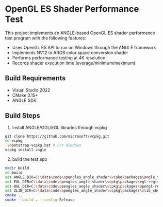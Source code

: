 # OpenGL ES Shader Performance Test

This project implements an ANGLE-based OpenGL ES shader performance test program with the following features:
- Uses OpenGL ES API to run on Windows through the ANGLE framework
- Implements NV12 to ARGB color space conversion shader
- Performs performance testing at 4K resolution
- Records shader execution time (average/minimum/maximum)

## Build Requirements
- Visual Studio 2022
- CMake 3.15+
- ANGLE SDK

## Build Steps
1. Install ANGLE/OGL/EGL libraries through vcpkg

```bash
git clone https://github.com/microsoft/vcpkg.git
cd vcpkg
.\bootstrap-vcpkg.bat # For Windows
vcpkg install angle
```

2. build the test app

```bash
mkdir build
cd build
set ANGLE_DIR=C:\data\code\opengles_angle_shader\vcpkg\packages\angle_x64-windows
set EGL_DIR=C:\data\code\opengles_angle_shader\vcpkg\packages\egl-registry_x64-windows
set OGL_DIR=C:\data\code\opengles_angle_shader\vcpkg\packages\opengl-registry_x64-windows
set ZLIB_DIR=C:\data\code\opengles_angle_shader\vcpkg\packages\zlib_x64-windows
cmake ..
cmake --build . --config Release
```